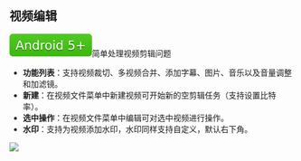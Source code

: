 ## 视频编辑
![A5](../assets/A5.svg)简单处理视频剪辑问题

* **功能列表**：支持视频裁切、多视频合并、添加字幕、图片、音乐以及音量调整和加滤镜。
* **新建**：在视频文件菜单中新建视频可开始新的空剪辑任务（支持设置比特率）。
* **选中操作**：在视频文件菜单中编辑可对选中视频进行操作。
* **水印**：支持为视频添加水印，水印同样支持自定义，默认右下角。

![](http://ww1.sinaimg.cn/large/6b1dd0a7ly1fzrcvo5toaj20u01hcwls.jpg)
